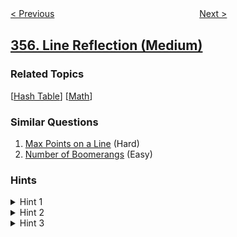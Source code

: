 <!--|This file generated by command(leetcode description); DO NOT EDIT.    |-->
<!--+----------------------------------------------------------------------+-->
<!--|@author    openset <openset.wang@gmail.com>                           |-->
<!--|@link      https://github.com/openset                                 |-->
<!--|@home      https://github.com/tonymontaro/leetcode-hints                        |-->
<!--+----------------------------------------------------------------------+-->

[< Previous](https://github.com/tonymontaro/leetcode-hints/tree/master/problems/design-twitter "Design Twitter")
　　　　　　　　　　　　　　　　
[Next >](https://github.com/tonymontaro/leetcode-hints/tree/master/problems/count-numbers-with-unique-digits "Count Numbers with Unique Digits")

## [356. Line Reflection (Medium)](https://leetcode.com/problems/line-reflection "直线镜像")



### Related Topics
  [[Hash Table](https://github.com/tonymontaro/leetcode-hints/tree/master/tag/hash-table/README.md)]
  [[Math](https://github.com/tonymontaro/leetcode-hints/tree/master/tag/math/README.md)]

### Similar Questions
  1. [Max Points on a Line](https://github.com/tonymontaro/leetcode-hints/tree/master/problems/max-points-on-a-line) (Hard)
  1. [Number of Boomerangs](https://github.com/tonymontaro/leetcode-hints/tree/master/problems/number-of-boomerangs) (Easy)

### Hints
<details>
<summary>Hint 1</summary>
Find the smallest and largest x-value for all points.
</details>

<details>
<summary>Hint 2</summary>
If there is a line then it should be at y = (minX + maxX) / 2.
</details>

<details>
<summary>Hint 3</summary>
For each point, make sure that it has a reflected point in the opposite side.
</details>
